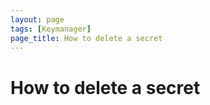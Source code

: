 ```yaml
---
layout: page
tags: [Keymanager]
page_title: How to delete a secret
---
```


# How to delete a secret

